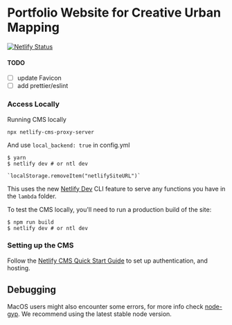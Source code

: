 # Portfolio Website for Creative Urban Mapping

[![Netlify Status](https://api.netlify.com/api/v1/badges/b654c94e-08a6-4b79-b443-7837581b1d8d/deploy-status)](https://app.netlify.com/sites/gatsby-starter-netlify-cms-ci/deploys)

#### TODO
- [ ] update Favicon
- [ ] add prettier/eslint
 
### Access Locally

Running CMS locally 

```npx netlify-cms-proxy-server```

And use `local_backend: true` in config.yml 

```
$ yarn
$ netlify dev # or ntl dev

`localStorage.removeItem("netlifySiteURL")`
```

This uses the new [Netlify Dev](https://www.netlify.com/products/dev/) CLI feature to serve any functions you have in the `lambda` folder.

To test the CMS locally, you'll need to run a production build of the site:

```
$ npm run build
$ netlify dev # or ntl dev
```

### Setting up the CMS

Follow the [Netlify CMS Quick Start Guide](https://www.netlifycms.org/docs/quick-start/#authentication) to set up authentication, and hosting.

## Debugging

MacOS users might also encounter some errors, for more info check [node-gyp](https://github.com/nodejs/node-gyp). We recommend using the latest stable node version.

